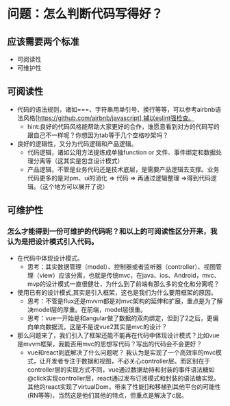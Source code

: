 # 问题：怎么判断代码写得好？
## 应该需要两个标准
+ 可阅读性
+ 可维护性

## 可阅读性
+ 代码的语法规则，诸如===、字符串用单引号、换行等等，可以参考airbnb语法风格[https://github.com/airbnb/javascript],辅以eslint强检查。
    + hint:良好的代码风格能帮助大家更好的合作，谁愿意看到对方的代码写的跟自己不一样呢？你想因为tab等于几个空格吵架吗？
+ 良好的逻辑性，又分为代码逻辑和产品逻辑。
    + 代码逻辑，诸如公用方法提炼成单独function or 文件、事件绑定和数据处理分离等（这其实是包含设计模式）
    + 产品逻辑，不管是业务代码还是技术底层，是需要产品逻辑去支撑。业务代码更多的是对pm、ui的消化 => 代码 => 再通过逻辑整理 =>得到代码逻辑。（这个地方可以展开了说）
## 可维护性
### 怎么才能得到一份可维护的代码呢？和以上的可阅读性区分开来，我认为是把设计模式引入代码。
+ 在代码中体现设计模式。
  + 思考：其实数据管理（model）、控制器或者监听器（controller）、视图管理（view）应该分离，也就是传统mvc，在java、ios、Android，mvc、mvp的设计模式一直很健壮，为什么到了前端有那么多的变化和分离呢？
+ 使用已有的设计模式,其实是引入框架，这也是我们为什么要用框架的原因。
  + 思考：不管是flux还是mvvm都是对mvc架构的延伸和扩展，重点是为了解决model层的厚重。在前端，model层很重。
  + 思考：vue一开始是和angular做了数据的双向绑定，但到了2之后，更偏向单向数据流，这是不是说vue2其实是mvc的设计？  
+ 那么问题来了，我们引入了框架还能不能再在代码中体现设计模式？比如vue是mvvm框架，我能否用mvc的思想写代码？写出的代码会不会更好？
  + vue和react到底解决了什么问题呢？ 我认为是实现了一个高效率的mvc模式，让开发者专注于数据和视图，不必关心controller层。而区别在于controller层的实现方式不同，vue通过数据劫持和封装的事件语法糖如@click实现controller层，react通过发布订阅模式和封装的语法糖实现。其他的react实现了virtualDom，带来了性能[]和移植到其他平台的可能性(RN等等)，当然这是他们其他的特点，但重点是解决了c层。
